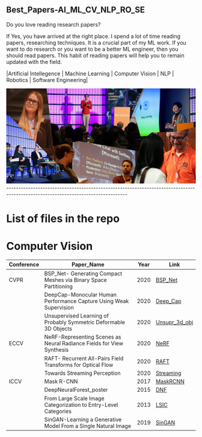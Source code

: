 ## Best_Papers-AI_ML_CV_NLP_RO_SE
Do you love reading research papers? 

If Yes, you have arrived at the right place. I spend a lot of time reading papers, researching techniques. It is a crucial part of my ML work. If you want to do research or you want to be a better ML engineer, then you should read papers. This habit of reading papers will help you to remain updated with the field.

|Artificial Intellegence | Machine Learning | Computer Vision | NLP | Robotics | Software Engineering|

<img src="https://github.com/SSusantAchary/Top_Conferences_Best_Papers-AI_ML_CV_NLP_RO_SE/blob/main/image1_ai4.jpg" width =1000>
--------------------------------------------------------------------------------------------------------------------------------

# List of files in the repo

# Computer Vision

|Conference|Paper_Name|Year|Link|
|----------|----------|----|----|
|CVPR|BSP_Net- Generating Compact Meshes via Binary Space Partitioning|2020|[BSP_Net](https://github.com/SSusantAchary/Top_Conferences_Best_Papers-AI_ML_CV_NLP_RO_SE/blob/main/Computer_Vision/CVPR/BSP_Net-%20Generating%20Compact%20Meshes%20via%20Binary%20Space%20Partitioning_2020.pdf)
||DeepCap-Monocular Human Performance Capture  Using Weak Supervision|2020|[Deep_Cap](https://github.com/SSusantAchary/Top_Conferences_Best_Papers-AI_ML_CV_NLP_RO_SE/blob/main/Computer_Vision/CVPR/DeepCap-Monocular%20Human%20Performance%20Capture%20%20Using%20Weak%20Supervision_2020.pdf)
||Unsupervised Learning of Probably Symmetric Deformable 3D Objects|2020|[Unsupr_3d_obj](https://github.com/SSusantAchary/Top_Conferences_Best_Papers-AI_ML_CV_NLP_RO_SE/blob/main/Computer_Vision/CVPR/Unsupervised%20Learning%20of%20Probably%20Symmetric%20Deformable%203D%20Objects_2020.pdf)
|ECCV|NeRF-Representing Scenes as Neural Radiance Fields for View Synthesis|2020|[NeRF](https://github.com/SSusantAchary/Top_Conferences_Best_Papers-AI_ML_CV_NLP_RO_SE/blob/main/Computer_Vision/ECCV/NeRF-Representing%20Scenes%20as%20Neural%20Radiance%20Fields%20for%20View%20Synthesis_2020.pdf)
||RAFT- Recurrent All-Pairs Field Transforms for Optical Flow|2020|[RAFT](https://github.com/SSusantAchary/Top_Conferences_Best_Papers-AI_ML_CV_NLP_RO_SE/blob/main/Computer_Vision/ECCV/RAFT-%20Recurrent%20All-Pairs%20Field%20Transforms%20for%20Optical%20Flow_2020.pdf)
||Towards Streaming Perception|2020|[Streaming](https://github.com/SSusantAchary/Top_Conferences_Best_Papers-AI_ML_CV_NLP_RO_SE/blob/main/Computer_Vision/ECCV/Towards%20Streaming%20Perception_2020.pdf)
|ICCV|Mask R-CNN|2017|[MaskRCNN](https://github.com/SSusantAchary/Top_Conferences_Best_Papers-AI_ML_CV_NLP_RO_SE/blob/main/Computer_Vision/ICCV/Mask%20R-CNN_2017.pdf)
||DeepNeuralForest_poster|2015|[DNF](https://github.com/SSusantAchary/Top_Conferences_Best_Papers-AI_ML_CV_NLP_RO_SE/blob/main/Computer_Vision/ICCV/DeepNeuralForest_poster_2015.pdf)
||From Large Scale Image Categorization to Entry-Level Categories|2013|[LSIC](https://github.com/SSusantAchary/Top_Conferences_Best_Papers-AI_ML_CV_NLP_RO_SE/blob/main/Computer_Vision/ICCV/From%20Large%20Scale%20Image%20Categorization%20to%20Entry-Level%20Categories%202013.pdf)
||SinGAN-Learning a Generative Model From a Single Natural Image|2019|[SinGAN](https://github.com/SSusantAchary/Top_Conferences_Best_Papers-AI_ML_CV_NLP_RO_SE/blob/main/Computer_Vision/ICCV/SinGAN-Learning%20a%20Generative%20Model%20From%20a%20Single%20Natural%20Image_2019.pdf)